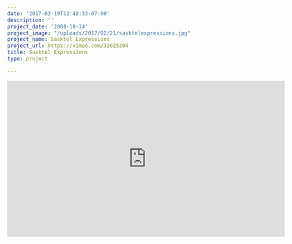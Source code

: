```yaml
---
date: '2017-02-19T12:48:33-07:00'
description: ''
project_date: '2008-10-14'
project_image: "/uploads/2017/02/21/sasktelexpressions.jpg"
project_name: Sasktel Expressions
project_url: https://vimeo.com/32025304
title: Sasktel Expressions
type: project

---
```

<iframe src="https://player.vimeo.com/video/32025304" width="640" height="360" frameborder="0" webkitallowfullscreen mozallowfullscreen allowfullscreen></iframe>
